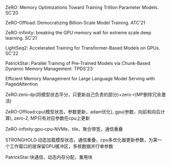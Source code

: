 ZeRO: Memory Optimizations Toward Training Trillion Parameter Models. SC’20

ZeRO-Offload: Democratizing Billion-Scale Model Training. ATC'21

ZeRO-infinity: breaking the GPU memory wall for extreme scale deep learning. SC’21

LightSeq2: Accelerated Training for Transformer-Based Models on GPUs. SC'22

PatrickStar: Parallel Training of Pre-Trained Models via Chunk-Based Dynamic Memory Management. TPDS'23

Efficient Memory Management for Large Language Model Serving with PagedAttention



ZeRO:zero-dp(将模型状态平分，只更新自己负责的部分)+zero-r(MP删除冗余激活)

ZeRO-Offload:cpu(模型状态，参数更新，adam优化), gpu(参数，向前和向后计算), zero-2, MP只有对应参数在cpu上更新

ZeRO-infinity:gpu-cpu-NVMe，tile，聚合带宽，通信重叠

STRONGHOLD:动态加载模型状态，通信重叠，cpu多优化器更新参数，为第一个工作窗口的层保留GPU缓冲区，多核数据并行单参数

PatrickStar:块通信，动态内存分配，重用块